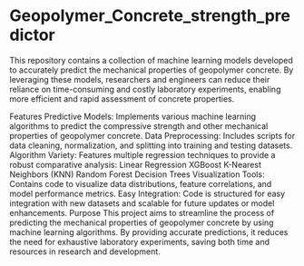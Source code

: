 # Geopolymer_Concrete_strength_predictor

This repository contains a collection of machine learning models developed to accurately predict the mechanical properties of geopolymer concrete. By leveraging these models, researchers and engineers can reduce their reliance on time-consuming and costly laboratory experiments, enabling more efficient and rapid assessment of concrete properties.

Features
Predictive Models: Implements various machine learning algorithms to predict the compressive strength and other mechanical properties of geopolymer concrete.
Data Preprocessing: Includes scripts for data cleaning, normalization, and splitting into training and testing datasets.
Algorithm Variety: Features multiple regression techniques to provide a robust comparative analysis:
Linear Regression
XGBoost
K-Nearest Neighbors (KNN)
Random Forest
Decision Trees
Visualization Tools: Contains code to visualize data distributions, feature correlations, and model performance metrics.
Easy Integration: Code is structured for easy integration with new datasets and scalable for future updates or model enhancements.
Purpose
This project aims to streamline the process of predicting the mechanical properties of geopolymer concrete by using machine learning algorithms. By providing accurate predictions, it reduces the need for exhaustive laboratory experiments, saving both time and resources in research and development.

